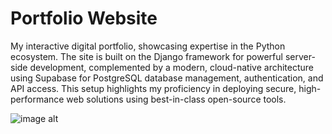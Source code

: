 # Portfolio Website

My interactive digital portfolio, showcasing expertise in the Python ecosystem. 
The site is built on the Django framework for powerful server-side development, complemented by a modern, cloud-native architecture using Supabase for PostgreSQL database management, authentication, and API access. 
This setup highlights my proficiency in deploying secure, high-performance web solutions using best-in-class open-source tools.


![image alt](https://github.com/kmbarkharajput/Portfolio/blob/b5add38891738ce0930ec62e37fc428595357c25/Screenshot%202025-10-13%20at%2004-14-30%20Portfolio.png)
